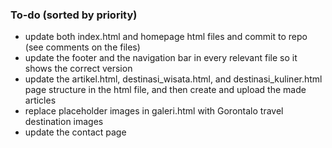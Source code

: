 ### To-do (sorted by priority)
- update both index.html and homepage html files and commit to repo (see comments on the files)
- update the footer and the navigation bar in every relevant file so it shows the correct version
- update the artikel.html, destinasi_wisata.html, and destinasi_kuliner.html page structure in the html file, and then create and upload the made articles
- replace placeholder images in galeri.html with Gorontalo travel destination images
- update the contact page 
